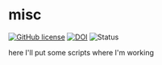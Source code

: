 misc
====

[![GitHub license](https://sinfallas.files.wordpress.com/2016/02/gpl.png)](https://github.com/sinfallas/misc/blob/master/LICENSE)
[![DOI](https://zenodo.org/badge/4102/sinfallas/misc.svg)](https://zenodo.org/badge/latestdoi/4102/sinfallas/misc)
![Status](https://api.travis-ci.org/sinfallas/misc.svg) 

here I'll put some scripts where I'm working
